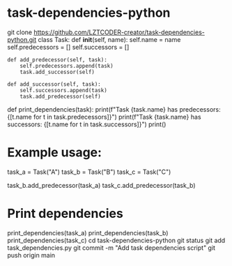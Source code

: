 # task-dependencies-python
git clone https://github.com/LZTCODER-creator/task-dependencies-python.git
class Task:
    def __init__(self, name):
        self.name = name
        self.predecessors = []
        self.successors = []

    def add_predecessor(self, task):
        self.predecessors.append(task)
        task.add_successor(self)

    def add_successor(self, task):
        self.successors.append(task)
        task.add_predecessor(self)

def print_dependencies(task):
    print(f"Task {task.name} has predecessors: {[t.name for t in task.predecessors]}")
    print(f"Task {task.name} has successors: {[t.name for t in task.successors]}")
    print()

# Example usage:
task_a = Task("A")
task_b = Task("B")
task_c = Task("C")

task_b.add_predecessor(task_a)
task_c.add_predecessor(task_b)

# Print dependencies
print_dependencies(task_a)
print_dependencies(task_b)
print_dependencies(task_c)
cd task-dependencies-python
git status
git add task_dependencies.py
git commit -m "Add task dependencies script"
git push origin main
